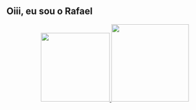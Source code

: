 ## Oiii, eu sou o Rafael

<div align="center">
  <a href="https://github.com/mendoncarafael">
  <img height="160em" src="https://github-readme-stats.vercel.app/api?username=mendoncarafael&show_icons=true&theme=dracula&include_all_commits=true&count_private=true"/>
     <img height="180em" src="https://github-readme-stats.vercel.app/api/top-langs/?username=mendoncarafael&layout=compact&langs_count=7&theme=dracula"/>
</div>

